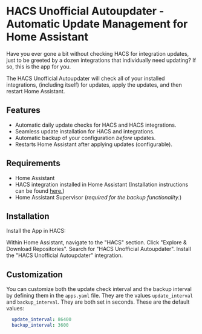 # HACS Unofficial Autoupdater - Automatic Update Management for Home Assistant

Have you ever gone a bit without checking HACS for integration updates, just to be greeted by a dozen integrations that individually need updating? If so, this is the app for you.

The HACS Unofficial Autoupdater will check all of your installed integrations, (including itself) for updates, apply the updates, and then restart Home Assistant.

## Features

* Automatic daily update checks for HACS and HACS integrations.
* Seamless update installation for HACS and integrations.
* Automatic backup of your configuration *before* updates.
* Restarts Home Assistant after applying updates (configurable).

## Requirements  

* Home Assistant
* HACS integration installed in Home Assistant (Installation instructions can be found [here.](https://hacs.xyz/))
* Home Assistant Supervisor (*required for the backup functionality.*)

## Installation

Install the App in HACS:

Within Home Assistant, navigate to the "HACS" section.
Click "Explore & Download Repositories".
Search for "HACS Unofficial Autoupdater".
Install the "HACS Unofficial Autoupdater" integration.

## Customization

You can customize both the update check interval and the backup interval by defining them in the `apps.yaml` file. They are the values `update_interval` and `backup_interval`. They are both set in seconds. These are the default values:

```yaml
  update_interval: 86400
  backup_interval: 3600 
```  